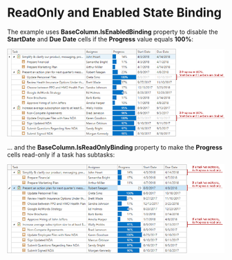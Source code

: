# ReadOnly and Enabled State Binding

The example uses **BaseColumn.IsEnabledBinding** property to disable the **StartDate** and **Due Date** cells if the **Progress** value equals **100%**:

![](https://github.com/DevExpress-Examples/wpf-grid-read-only-and-enabled-binding/blob/20.2.1%2B/grid-enabled-binding.png)

... and the **BaseColumn.IsReadOnlyBinding** property to make the **Progress** cells read-only if a task has subtasks:

![](https://github.com/DevExpress-Examples/wpf-grid-read-only-and-enabled-binding/blob/20.2.1%2B/grid-read-only-binding.png)
